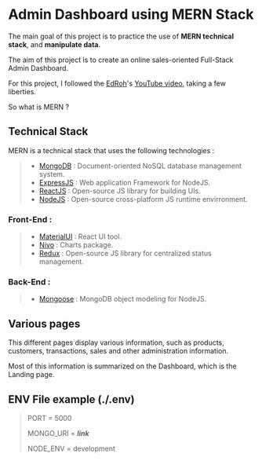 # Admin Dashboard using MERN Stack
The main goal of this project is to practice the use of **MERN technical stack**, and **manipulate data**.

The aim of this project is to create an online sales-oriented Full-Stack Admin Dashboard.

For this project, I followed the [EdRoh](https://www.youtube.com/@EdRohDev)'s [YouTube video](https://www.youtube.com/watch?v=0cPCMIuDk2I&ab_channel=EdRoh), taking a few liberties.

So what is MERN ?

## Technical Stack

MERN is a technical stack that uses the following technologies :

> - [MongoDB](https://www.mongodb.com/) : Document-oriented NoSQL database management system.
> - [ExpressJS](https://expressjs.com/) : Web application Framework for NodeJS.
> - [ReactJS](https://react.dev/) : Open-source JS library for building UIs.
> - [NodeJS](https://nodejs.org/en) : Open-source cross-platform JS runtime envirronment.

### Front-End :

> - [MaterialUI](https://mui.com/) : React UI tool.
> - [Nivo](https://nivo.rocks/) : Charts package.
> - [Redux](https://redux.js.org/) : Open-source JS library for centralized status management.

### Back-End :

> - [Mongoose](https://mongoosejs.com/) : MongoDB object modeling for NodeJS.

## Various pages

This different pages display various information, such as products, customers, transactions, sales and other administration information.

Most of this information is summarized on the Dashboard, which is the Landing page.

## ENV File example (./.env)

> PORT = 5000
>
> MONGO_URI = _**link**_
>
> NODE_ENV = development
